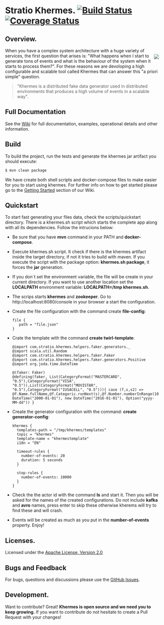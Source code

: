 # Stratio Khermes. [![Build Status](https://travis-ci.org/Stratio/khermes.svg?branch=master)](https://travis-ci.org/Stratio/khermes)[![Coverage Status](https://coveralls.io/repos/github/Stratio/khermes/badge.svg?branch=master)](https://coveralls.io/github/Stratio/khermes?branch=master)

## Overview.

<img src="http://vignette1.wikia.nocookie.net/en.futurama/images/f/f1/Hermes_2.png/revision/latest?cb=20110710102037" align="right" vspace="20" />

When you have a complex system architecture with a huge variety of services, the first question that arises is:  "What happens when I start to generate tons of events and what is the behaviour of the system when it starts to process them?". For these reasons we are devoloping a high configurable and scalable tool called Khermes that can answer this "a priori simple" question.

> "Khermes is a distributed fake data generator used in distributed environments that produces a high volume of events in a scalable way".
  
## Full Documentation

See the [Wiki](https://github.com/Stratio/khermes/wiki/) for full documentation, examples, operational details and other information.
  
## Build
To build the project, run the tests and generate the khermes jar artifact you should execute:
```sh
$ mvn clean package
```

We have create both shell scripts and docker-compose files to make easier for you to start using khermes. For further info on how to get started please go to the [Getting Started](https://github.com/Stratio/khermes/wiki/Getting-started) section of our Wiki.

## Quickstart

To start fast generating your files data, check the scripts/quickstart directory. There is a khermes.sh script which starts the complete app along with all its dependencies. Follow the intrucions below:

- Be sure that you have **mvn** command in your PATH and **docker-compose**.
- Execute khermes.sh script. It check if there is the khermes artifact inside the target directory, if not it tries to build with maven. If you execute the script with the package option:  **khermes.sh package**, it forces the **jar** generation. 
- If you don´t set the environment variable, the file will be create in your current directory. If you want to use another location set the **LOCALPATH** environment variable: **LOCALPATH=/tmp khermes.sh**. 
- The scrips starts **khermes** and **zookeeper**. Go to http://localhost:8080/console in your browser a start the configuration.
- Create the file configuration with the command create **file-config**:
    ```    
    file {
       path = "file.json"
    }
    ```
- Crate the template with the command **create twirl-template**:
    ```
    @import com.stratio.khermes.helpers.faker.generators._
    @import scala.util.Random
    @import com.stratio.khermes.helpers.faker.Faker
    @import com.stratio.khermes.helpers.faker.generators.Positive
    @import org.joda.time.DateTime
    
    @(faker: Faker)
    @defining(faker, List(CategoryFormat("MASTERCARD", "0.5"),CategoryFormat("VISA", "0.5")),List(CategoryFormat("MOVISTAR", "0.5"),CategoryFormat("IUSACELL", "0.5"))){ case (f,s,s2) =>
    @f.Name.fullName,@f.Categoric.runNext(s),@f.Number.numberInRange(10000,50000),@f.Geo.geolocation.city,@f.Number.numberInRange(1000,10000),@f.Categoric.runNext(s2),@f.Number.numberInRange(1,5000),@f.Datetime.datetime(new DateTime("2000-01-01"), new DateTime("2016-01-01"), Option("yyyy-MM-dd")) }
    ```
- Create the generator configuration with the command: **create generator-config**:

    ```
    khermes {
      templates-path = "/tmp/khermes/templates"
      topic = "khermes"
      template-name = "khermestemplate"
      i18n = "EN"
    
      timeout-rules {
        number-of-events: 20
        duration: 5 seconds
      }
    
      stop-rules {
        number-of-events: 10000
      }
    }
    ```
- Check the the actor id with the command **ls** and start it. Then you will be asked for the names of the created configurations. Do not include **kafka** and **avro** names, press enter to skip these otherwise kherems will try to find these and will crash.
- Events will be created as much as you put in the **number-of-events** property. Enjoy!
 
## Licenses.
Licensed under the [Apache License, Version 2.0](http://www.apache.org/licenses/LICENSE-2.0)

## Bugs and Feedback

For bugs, questions and discussions please use the [GitHub Issues](https://github.com/Stratio/khermes/issues).

## Development.

Want to contribute? Great!
**Khermes is open source and we need you to keep growing.**
If you want to contribute do not hesitate to create a Pull Request with your changes!